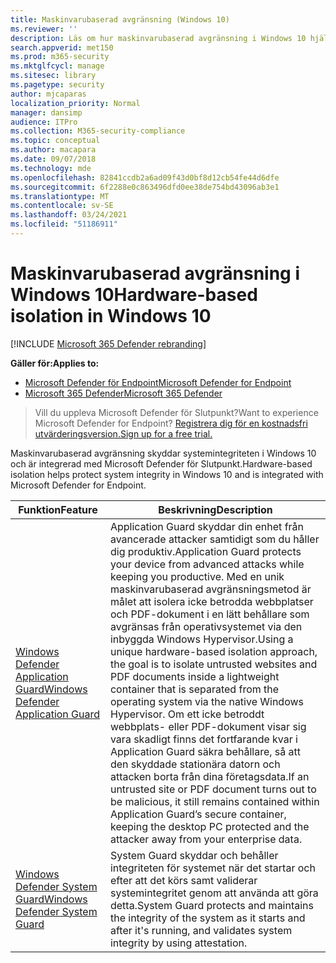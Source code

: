 ```yaml
---
title: Maskinvarubaserad avgränsning (Windows 10)
ms.reviewer: ''
description: Läs om hur maskinvarubaserad avgränsning i Windows 10 hjälper dig att bekämpa skadlig programvara.
search.appverid: met150
ms.prod: m365-security
ms.mktglfcycl: manage
ms.sitesec: library
ms.pagetype: security
author: mjcaparas
localization_priority: Normal
manager: dansimp
audience: ITPro
ms.collection: M365-security-compliance
ms.topic: conceptual
ms.author: macapara
ms.date: 09/07/2018
ms.technology: mde
ms.openlocfilehash: 82841ccdb2a6ad09f43d0bf8d12cb54fe44d6dfe
ms.sourcegitcommit: 6f2288e0c863496dfd0ee38de754bd43096ab3e1
ms.translationtype: MT
ms.contentlocale: sv-SE
ms.lasthandoff: 03/24/2021
ms.locfileid: "51186911"
---
```

# <a name="hardware-based-isolation-in-windows-10"></a><span data-ttu-id="0ae74-103">Maskinvarubaserad avgränsning i Windows 10</span><span class="sxs-lookup"><span data-stu-id="0ae74-103">Hardware-based isolation in Windows 10</span></span>

[!INCLUDE [Microsoft 365 Defender rebranding](../../includes/microsoft-defender.md)]

<span data-ttu-id="0ae74-104">**Gäller för:**</span><span class="sxs-lookup"><span data-stu-id="0ae74-104">**Applies to:**</span></span>
- [<span data-ttu-id="0ae74-105">Microsoft Defender för Endpoint</span><span class="sxs-lookup"><span data-stu-id="0ae74-105">Microsoft Defender for Endpoint</span></span>](https://go.microsoft.com/fwlink/p/?linkid=2154037)
- [<span data-ttu-id="0ae74-106">Microsoft 365 Defender</span><span class="sxs-lookup"><span data-stu-id="0ae74-106">Microsoft 365 Defender</span></span>](https://go.microsoft.com/fwlink/?linkid=2118804)

> <span data-ttu-id="0ae74-107">Vill du uppleva Microsoft Defender för Slutpunkt?</span><span class="sxs-lookup"><span data-stu-id="0ae74-107">Want to experience Microsoft Defender for Endpoint?</span></span> [<span data-ttu-id="0ae74-108">Registrera dig för en kostnadsfri utvärderingsversion.</span><span class="sxs-lookup"><span data-stu-id="0ae74-108">Sign up for a free trial.</span></span>](https://www.microsoft.com/microsoft-365/windows/microsoft-defender-atp?ocid=docs-wdatp-exposedapis-abovefoldlink)


<span data-ttu-id="0ae74-109">Maskinvarubaserad avgränsning skyddar systemintegriteten i Windows 10 och är integrerad med Microsoft Defender för Slutpunkt.</span><span class="sxs-lookup"><span data-stu-id="0ae74-109">Hardware-based isolation helps protect system integrity in Windows 10 and is integrated with Microsoft Defender for Endpoint.</span></span> 

| <span data-ttu-id="0ae74-110">Funktion</span><span class="sxs-lookup"><span data-stu-id="0ae74-110">Feature</span></span> | <span data-ttu-id="0ae74-111">Beskrivning</span><span class="sxs-lookup"><span data-stu-id="0ae74-111">Description</span></span> |
|------------|-------------|
| [<span data-ttu-id="0ae74-112">Windows Defender Application Guard</span><span class="sxs-lookup"><span data-stu-id="0ae74-112">Windows Defender Application Guard</span></span>](https://docs.microsoft.com/windows/security/threat-protection/microsoft-defender-application-guard/md-app-guard-overview.md) | <span data-ttu-id="0ae74-113">Application Guard skyddar din enhet från avancerade attacker samtidigt som du håller dig produktiv.</span><span class="sxs-lookup"><span data-stu-id="0ae74-113">Application Guard protects your device from advanced attacks while keeping you productive.</span></span> <span data-ttu-id="0ae74-114">Med en unik maskinvarubaserad avgränsningsmetod är målet att isolera icke betrodda webbplatser och PDF-dokument i en lätt behållare som avgränsas från operativsystemet via den inbyggda Windows Hypervisor.</span><span class="sxs-lookup"><span data-stu-id="0ae74-114">Using a unique hardware-based isolation approach, the goal is to isolate untrusted websites and PDF documents inside a lightweight container that is separated from the operating system via the native Windows Hypervisor.</span></span> <span data-ttu-id="0ae74-115">Om ett icke betroddt webbplats- eller PDF-dokument visar sig vara skadligt finns det fortfarande kvar i Application Guard säkra behållare, så att den skyddade stationära datorn och attacken borta från dina företagsdata.</span><span class="sxs-lookup"><span data-stu-id="0ae74-115">If an untrusted site or PDF document turns out to be malicious, it still remains contained within Application Guard’s secure container, keeping the desktop PC protected and the attacker away from your enterprise data.</span></span> |
| [<span data-ttu-id="0ae74-116">Windows Defender System Guard</span><span class="sxs-lookup"><span data-stu-id="0ae74-116">Windows Defender System Guard</span></span>](https://docs.microsoft.com/windows/security/threat-protection/windows-defender-system-guard/system-guard-how-hardware-based-root-of-trust-helps-protect-windows.md) | <span data-ttu-id="0ae74-117">System Guard skyddar och behåller integriteten för systemet när det startar och efter att det körs samt validerar systemintegritet genom att använda att göra detta.</span><span class="sxs-lookup"><span data-stu-id="0ae74-117">System Guard protects and maintains the integrity of the system as it starts and after it's running, and validates system integrity by using attestation.</span></span>  |

